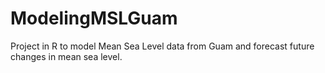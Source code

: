 # ModelingMSLGuam
Project in R to model Mean Sea Level data from Guam and forecast future changes in mean sea level.
